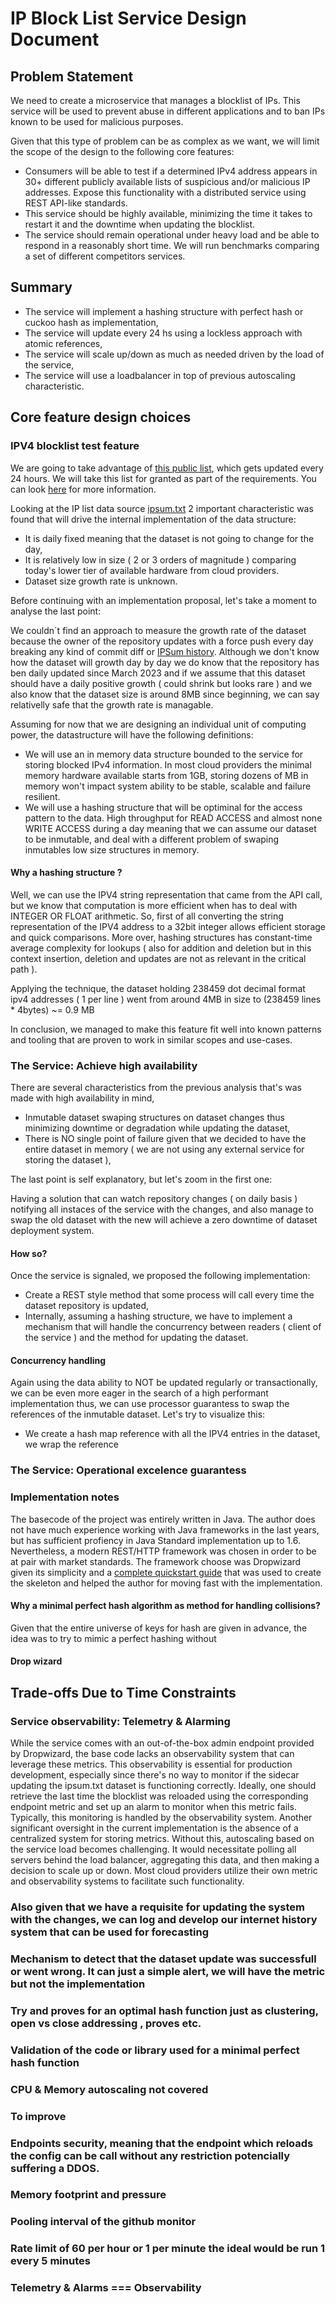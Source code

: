 # IP Block List Service Design Document
## Problem Statement
We need to create a microservice that manages a blocklist of IPs. This service will be used to prevent abuse in different applications and to ban IPs known to be used for malicious purposes.

Given that this type of problem can be as complex as we want, we will limit the scope of the design to the following core features:

* Consumers will be able to test if a determined IPv4 address appears in 30+ different publicly available lists of suspicious and/or malicious IP addresses. Expose this functionality with a distributed service using REST API-like standards.
* This service should be highly available, minimizing the time it takes to restart it and the downtime when updating the blocklist.
* The service should remain operational under heavy load and be able to respond in a reasonably short time. We will run benchmarks comparing a set of different competitors services.

## Summary
* The service will implement a hashing structure with perfect hash or cuckoo hash as implementation,
* The service will update every 24 hs using a lockless approach with atomic references,
* The service will scale up/down as much as needed driven by the load of the service,
* The service will use a loadbalancer in top of previous autoscaling characteristic.

## Core feature design choices

### IPV4 blocklist test feature
We are going to take advantage of [this public list](https://github.com/stamparm/ipsum), which gets updated every 24 hours. We will take this list for granted as part of the requirements. You can look [here](#tradeoffs) for more information.

Looking at the IP list data source [ipsum.txt](https://github.com/stamparm/ipsum/ipsum.txt) 2 important characteristic was found that will drive the internal implementation of the data structure:
* It is daily fixed meaning that the dataset is not going to change for the day,
* It is relatively low in size ( 2 or 3 orders of magnitude ) comparing today's lower tier of available hardware from cloud providers.
* Dataset size growth rate is unknown.

Before continuing with an implementation proposal, let's take a moment to analyse the last point:

We couldn´t find an approach to measure the growth rate of the dataset because the owner of the repository updates with a force push every day breaking any kind of commit diff or [IPSum history](https://github.com/stamparm/ipsum/activity). Although we don't know how the dataset will growth day by day we do know that the repository has ben daily updated since March 2023 and if we assume that this dataset should have a daily positive growth ( could shrink but looks rare ) and we also know that the dataset size is around 8MB since beginning, we can say relativelly safe that the growth rate is managable.     

Assuming for now that we are designing an individual unit of computing power, the datastructure will have the following definitions:

* We will use an in memory data structure bounded to the service for storing blocked IPv4 information. In most cloud providers the minimal memory hardware available starts from 1GB, storing dozens of MB in memory won't impact system ability to be stable, scalable and failure resilient.
* We will use a hashing structure that will be optiminal for the access pattern to the data. High throughput for READ ACCESS and almost none WRITE ACCESS during a day meaning that we can assume our dataset to be inmutable, and deal with a different problem of swaping inmutables low size structures in memory.  

#### Why a hashing structure ? 
Well, we can use the IPV4 string representation that came from the API call, but we know that computation is more efficient when has to deal with INTEGER OR FLOAT arithmetic. So, first of all converting the string representation of the IPV4 address to a 32bit integer allows efficient storage and quick comparisons. More over, hashing structures has constant-time average complexity for lookups ( also for addition and deletion but in this context insertion, deletion and updates are not as relevant in the critical path ). 

Applying the technique, the dataset holding 238459 dot decimal format ipv4 addresses ( 1 per line ) went from around 4MB in size to (238459 lines * 4bytes) ~= 0.9 MB  

In conclusion, we managed to make this feature fit well into known patterns and tooling that are proven to work in similar scopes and use-cases. 

### The Service: Achieve high availability
There are several characteristics from the previous analysis that's was made with high availability in mind,

* Inmutable dataset swaping structures on dataset changes thus minimizing downtime or degradation while updating the dataset,
* There is NO single point of failure given that we decided to have the entire dataset in memory ( we are not using any external service for storing the dataset ),

The last point is self explanatory, but let's zoom in the first one:

Having a solution that can watch repository changes ( on daily basis ) notifying all instaces of the service with the changes, and also manage to swap the old dataset with the new will achieve a zero downtime of dataset deployment system. 

#### How so? 

Once the service is signaled, we proposed the following implementation:
* Create a REST style method that some process will call every time the dataset repository is updated,
* Internally, assuming a hashing structure, we have to implement a mechanism that will handle the concurrency between readers ( client of the service ) and the method for updating the dataset.

#### Concurrency handling

Again using the data ability to NOT be updated regularly or transactionally, we can be even more eager in the search of a high performant implementation thus, we can use processor guarantess to swap the references of the inmutable dataset. Let's try to visualize this:

* We create a hash map reference with all the IPV4 entries in the dataset, we wrap the reference 

### The Service: Operational excelence guarantess

### Implementation notes
The basecode of the project was entirely written in Java. The author does not have much experience working with Java frameworks in the last years, but has sufficient profiency in Java Standard implementation up to 1.6. Nevertheless, a modern REST/HTTP framework was chosen in order to be at pair with market standards. The framework choose was Dropwizard given its simplicity and a [complete quickstart guide](https://www.dropwizard.io/en/stable/getting-started.html) that was used to create the skeleton and helped the author for moving fast with the implementation.

#### Why a minimal perfect hash algorithm as method for handling collisions? 
Given that the entire universe of keys for hash are given in advance, the idea was to try to mimic a perfect hashing without 



#### Drop wizard

## Trade-offs Due to Time Constraints

### Service observability: Telemetry & Alarming
While the service comes with an out-of-the-box admin endpoint provided by Dropwizard, the base code lacks an observability system that can leverage these metrics. This observability is essential for production development, especially since there's no way to monitor if the sidecar updating the ipsum.txt dataset is functioning correctly. Ideally, one should retrieve the last time the blocklist was reloaded using the corresponding endpoint metric and set up an alarm to monitor when this metric fails. Typically, this monitoring is handled by the observability system.
Another significant oversight in the current implementation is the absence of a centralized system for storing metrics. Without this, autoscaling based on the service load becomes challenging. It would necessitate polling all servers behind the load balancer, aggregating this data, and then making a decision to scale up or down. Most cloud providers utilize their own metric and observability systems to facilitate such functionality.

### Also given that we have a requisite for updating the system with the changes, we can log and develop our internet history system that can be used for forecasting

### Mechanism to detect that the dataset update was successfull or went wrong. It can just a simple alert, we will have the metric but not the implementation
### Try and proves for an optimal hash function just as clustering, open vs close addressing , proves etc.
### Validation of the code or library used for a minimal perfect hash function
### CPU & Memory autoscaling not covered
### To improve
### Endpoints security, meaning that the endpoint which reloads the config can be call without any restriction potencially suffering a DDOS.
### Memory footprint and pressure
### Pooling interval of the github monitor
### Rate limit of 60 per hour or 1 per minute the ideal would be run 1 every 5 minutes
### Telemetry & Alarms === Observability

